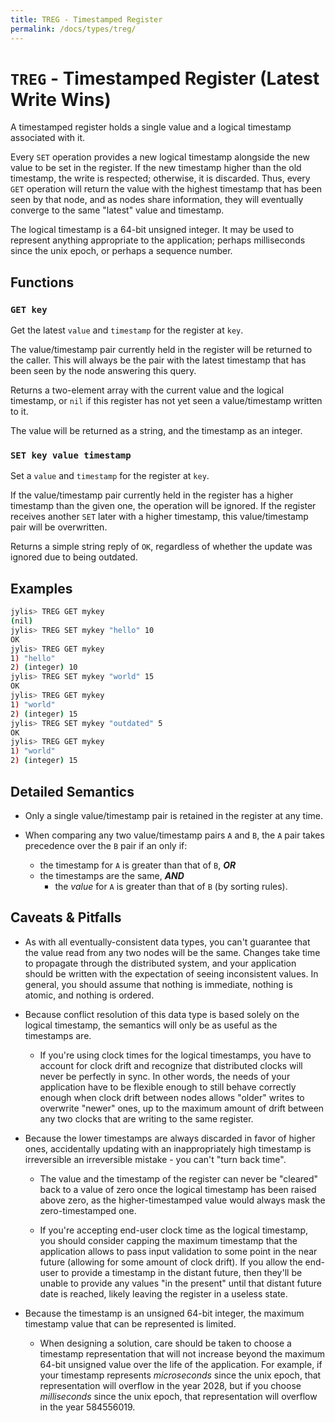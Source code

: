 ```yaml
---
title: TREG - Timestamped Register
permalink: /docs/types/treg/
---
```


# `TREG` - Timestamped Register (Latest Write Wins)

A timestamped register holds a single value and a logical timestamp associated with it.

Every `SET` operation provides a new logical timestamp alongside the new value to be set in the register. If the new timestamp higher than the old timestamp, the write is respected; otherwise, it is discarded. Thus, every `GET` operation will return the value with the highest timestamp that has been seen by that node, and as nodes share information, they will eventually converge to the same "latest" value and timestamp.

The logical timestamp is a 64-bit unsigned integer. It may be used to represent anything appropriate to the application; perhaps milliseconds since the unix epoch, or perhaps a sequence number.

## Functions

### `GET key`

Get the latest `value` and `timestamp` for the register at `key`.

The value/timestamp pair currently held in the register will be returned to the caller. This will always be the pair with the latest timestamp that has been seen by the node answering this query.

Returns a two-element array with the current value and the logical timestamp, or `nil` if this register has not yet seen a value/timestamp written to it.

The value will be returned as a string, and the timestamp as an integer.

### `SET key value timestamp`

Set a `value` and `timestamp` for the register at `key`.

If the value/timestamp pair currently held in the register has a higher timestamp than the given one, the operation will be ignored. If the register receives another `SET` later with a higher timestamp, this value/timestamp pair will be overwritten.

Returns a simple string reply of `OK`, regardless of whether the update was ignored due to being outdated.

## Examples

```sh
jylis> TREG GET mykey
(nil)
jylis> TREG SET mykey "hello" 10
OK
jylis> TREG GET mykey
1) "hello"
2) (integer) 10
jylis> TREG SET mykey "world" 15
OK
jylis> TREG GET mykey
1) "world"
2) (integer) 15
jylis> TREG SET mykey "outdated" 5
OK
jylis> TREG GET mykey
1) "world"
2) (integer) 15
```

## Detailed Semantics

- Only a single value/timestamp pair is retained in the register at any time.

- When comparing any two value/timestamp pairs `A` and `B`, the `A` pair takes precedence over the `B` pair if an only if:
    - the timestamp for `A` is greater than that of `B`, ***OR***
    - the timestamps are the same, ***AND***
        - the *value* for `A` is greater than that of `B` (by sorting rules).

## Caveats & Pitfalls

- As with all eventually-consistent data types, you can't guarantee that the value read from any two nodes will be the same. Changes take time to propagate through the distributed system, and your application should be written with the expectation of seeing inconsistent values. In general, you should assume that nothing is immediate, nothing is atomic, and nothing is ordered.

- Because conflict resolution of this data type is based solely on the logical timestamp, the semantics will only be as useful as the timestamps are.

    - If you're using clock times for the logical timestamps, you have to account for clock drift and recognize that distributed clocks will never be perfectly in sync. In other words, the needs of your application have to be flexible enough to still behave correctly enough when clock drift between nodes allows "older" writes to overwrite "newer" ones, up to the maximum amount of drift between any two clocks that are writing to the same register.

- Because the lower timestamps are always discarded in favor of higher ones, accidentally updating with an inappropriately high timestamp is irreversible an irreversible mistake - you can't "turn back time".

    - The value and the timestamp of the register can never be "cleared" back to a value of zero once the logical timestamp has been raised above zero, as the higher-timestamped value would always mask the zero-timestamped one.

    - If you're accepting end-user clock time as the logical timestamp, you should consider capping the maximum timestamp that the application allows to pass input validation to some point in the near future (allowing for some amount of clock drift). If you allow the end-user to provide a timestamp in the distant future, then they'll be unable to provide any values "in the present" until that distant future date is reached, likely leaving the register in a useless state.

- Because the timestamp is an unsigned 64-bit integer, the maximum timestamp value that can be represented is limited.

    - When designing a solution, care should be taken to choose a timestamp representation that will not increase beyond the maximum 64-bit unsigned value over the life of the application. For example, if your timestamp represents *microseconds* since the unix epoch, that representation will overflow in the year 2028, but if you choose *milliseconds* since the unix epoch, that representation will overflow in the year 584556019.
